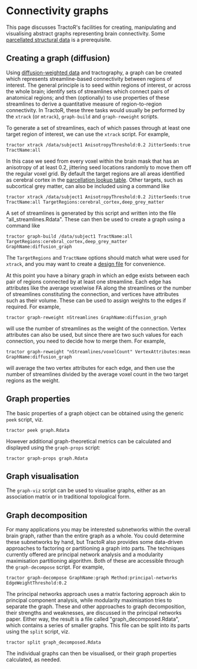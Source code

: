 # Connectivity graphs

This page discusses TractoR's facilities for creating, manipulating and visualising abstract graphs representing brain connectivity. Some [parcellated structural data](structural.html) is a prerequisite.

## Creating a graph (diffusion)

Using [diffusion-weighted data](diffusion-processing.html) and tractography, a graph can be created which represents streamline-based connectivity between regions of interest. The general principle is to seed within regions of interest, or across the whole brain; identify sets of streamlines which connect pairs of anatomical regions; and then (optionally) to use properties of these streamlines to derive a quantitative measure of region-to-region connectivity. In TractoR, these three tasks would usually be performed by the `xtrack` (or `mtrack`), `graph-build` and `graph-reweight` scripts.

To generate a set of streamlines, each of which passes through at least one target region of interest, we can use the `xtrack` script. For example,

    tractor xtrack /data/subject1 AnisotropyThreshold:0.2 JitterSeeds:true TractName:all

In this case we seed from every voxel within the brain mask that has an anisotropy of at least 0.2, jittering seed locations randomly to move them off the regular voxel grid. By default the target regions are all areas identified as cerebral cortex in the [parcellation lookup table](structural.html). Other targets, such as subcortical grey matter, can also be included using a command like

    tractor xtrack /data/subject1 AnisotropyThreshold:0.2 JitterSeeds:true TractName:all TargetRegions:cerebral_cortex,deep_grey_matter

A set of streamlines is generated by this script and written into the file "all_streamlines.Rdata". These can then be used to create a graph using a command like

    tractor graph-build /data/subject1 TractName:all TargetRegions:cerebral_cortex,deep_grey_matter GraphName:diffusion_graph

The `TargetRegions` and `TractName` options should match what were used for `xtrack`, and you may want to create a [design file](HNT-tutorial.html#using-a-design-file) for convenience.

At this point you have a binary graph in which an edge exists between each pair of regions connected by at least one streamline. Each edge has attributes like the average voxelwise FA along the streamlines or the number of streamlines constituting the connection, and vertices have attributes such as their volume. These can be used to assign weights to the edges if required. For example,

    tractor graph-reweight nStreamlines GraphName:diffusion_graph

will use the number of streamlines as the weight of the connection. Vertex attributes can also be used, but since there are two such values for each connection, you need to decide how to merge them. For example,

    tractor graph-reweight "nStreamlines/voxelCount" VertexAttributes:mean GraphName:diffusion_graph

will average the two vertex attributes for each edge, and then use the number of streamlines divided by the average voxel count in the two target regions as the weight.

## Graph properties

The basic properties of a graph object can be obtained using the generic `peek` script, viz.

    tractor peek graph.Rdata

However additional graph-theoretical metrics can be calculated and displayed using the `graph-props` script:

    tractor graph-props graph.Rdata

## Graph visualisation

The `graph-viz` script can be used to visualise graphs, either as an association matrix or in traditional topological form.

## Graph decomposition

For many applications you may be interested subnetworks within the overall brain graph, rather than the entire graph as a whole. You could determine these subnetworks by hand, but TractoR also provides some data-driven approaches to factoring or partitioning a graph into parts. The techniques currently offered are principal network analysis and a modularity maximisation partitioning algorithm. Both of these are accessible through the `graph-decompose` script. For example,

    tractor graph-decompose GraphName:graph Method:principal-networks EdgeWeightThreshold:0.2

The principal networks approach uses a matrix factoring approach akin to principal component analysis, while modularity maximisation tries to separate the graph. These and other approaches to graph decomposition, their strengths and weaknesses, are discussed in the principal networks paper. Either way, the result is a file called "graph_decomposed.Rdata", which contains a series of smaller graphs. This file can be split into its parts using the `split` script, viz.

    tractor split graph_decomposed.Rdata

The individual graphs can then be visualised, or their graph properties calculated, as needed.
